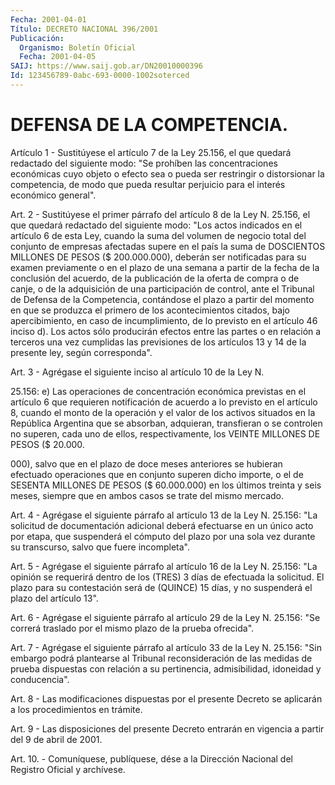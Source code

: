 ```yaml
---
Fecha: 2001-04-01
Título: DECRETO NACIONAL 396/2001
Publicación:
  Organismo: Boletín Oficial
  Fecha: 2001-04-05
SAIJ: https://www.saij.gob.ar/DN20010000396
Id: 123456789-0abc-693-0000-1002soterced
---
```

# DEFENSA DE LA COMPETENCIA.

<a id="1"></a>
Artículo  1  - Sustitúyese el artículo 7 de la Ley 25.156, el que quedará redactado del siguiente modo: "Se prohíben las concentraciones  económicas  cuyo  objeto  o efecto sea o pueda ser restringir  o  distorsionar  la  competencia, de  modo  que  pueda resultar  perjuicio  para  el  interés  económico    general".

<a id="2"></a>
Art. 2 - Sustitúyese el primer párrafo  del artículo 8 de la Ley N. 25.156, el que quedará redactado del siguiente modo: "Los actos indicados en el artículo 6 de esta Ley, cuando la suma del volumen de negocio total del conjunto de empresas  afectadas  supere  en el país  la  suma  de  DOSCIENTOS  MILLONES  DE PESOS ($ 200.000.000), deberán ser notificadas para su examen previamente o en el plazo de una semana a partir de la fecha de la conclusión del acuerdo, de la publicación de la oferta de compra o de canje,  o de la adquisición de una participación de control, ante el Tribunal de Defensa de la Competencia,  contándose el plazo a partir del momento  en  que  se produzca el primero de los acontecimientos citados, bajo apercibimiento,  en caso de incumplimiento, de lo previsto en el artículo 46 inciso d). Los actos sólo producirán efectos entre las partes o en relación a terceros  una  vez cumplidas las previsiones de  los artículos 13 y 14 de la presente  ley,  según  corresponda".

<a id="3"></a>
Art. 3 - Agrégase el siguiente inciso al artículo 10 de la Ley N.

25.156: e) Las operaciones de concentración económica previstas en el artículo 6 que requieren notificación de acuerdo a lo previsto en el  artículo  8,  cuando el monto de la operación y el valor de los activos situados en  la  República  Argentina  que se absorban, adquieran,  transfieran  o  se controlen no superen, cada  uno  de ellos, respectivamente, los  VEINTE  MILLONES  DE  PESOS ($ 20.000.

000), salvo que en el plazo de doce meses anteriores  se  hubieran efectuado operaciones que en conjunto superen dicho importe,  o  el de  SESENTA MILLONES DE PESOS ($ 60.000.000) en los últimos treinta y seis meses, siempre que en ambos casos se trate del mismo mercado.

<a id="4"></a>
Art.  4  - Agrégase el siguiente párrafo al artículo 13 de la Ley N.  25.156:    "La  solicitud  de  documentación  adicional  deberá efectuarse en un  único  acto por etapa, que suspenderá el cómputo del plazo por una sola vez  durante su transcurso, salvo que fuere incompleta".

<a id="5"></a>
Art. 5 - Agrégase el siguiente  párrafo  al artículo 16 de la Ley N. 25.156: "La opinión se requerirá dentro  de los (TRES) 3 días de efectuada  la  solicitud.  El  plazo para su contestación  será  de (QUINCE)  15  días, y no suspenderá  el  plazo  del  artículo  13".

<a id="6"></a>
Art. 6 - Agrégase  el  siguiente párrafo al artículo 29 de la Ley N. 25.156: "Se correrá traslado  por  el  mismo  plazo de la prueba ofrecida".

<a id="7"></a>
Art. 7 - Agrégase el siguiente párrafo al artículo  33  de la Ley N. 25.156: "Sin embargo podrá plantearse al Tribunal reconsideración de las medidas de prueba dispuestas con relación a su    pertinencia,  admisibilidad,  idoneidad  y  conducencia".

<a id="8"></a>
Art. 8 - Las modificaciones dispuestas por el presente Decreto  se aplicarán a los procedimientos en trámite.

<a id="9"></a>
Art.  9  -  Las  disposiciones  del  presente Decreto entrarán en vigencia a partir del 9 de abril de 2001.

<a id="10"></a>
Art. 10.  -  Comuníquese,  publíquese, dése a la Dirección Nacional del Registro Oficial y archívese.